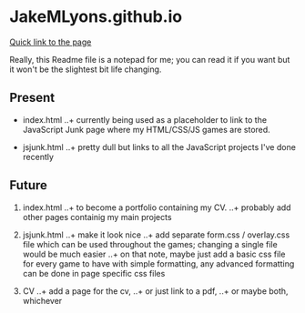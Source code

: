 # JakeMLyons.github.io
[Quick link to the page](https://jakemlyons.github.io)

Really, this Readme file is a notepad for me; you can read it if you want but it won't be the slightest bit life changing.
 
## Present
+ index.html 
..+ currently being used as a placeholder to link to the JavaScript Junk page where my HTML/CSS/JS games are stored.
 
+ jsjunk.html 
..+ pretty dull but links to all the JavaScript projects I've done recently
 
## Future
1. index.html 
..+ to become a portfolio containing my CV.
..+ probably add other pages containig my main projects
 
2. jsjunk.html 
..+ make it look nice
..+ add separate form.css / overlay.css file which can be used throughout the games; changing a single file would be much easier
..+ on that note, maybe just add a basic css file for every game to have with simple formatting, any advanced formatting can be done in page specific css files

3. CV
..+ add a page for the cv, 
..+ or just link to a pdf, 
..+ or maybe both, whichever

